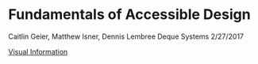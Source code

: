 # Fundamentals of Accessible Design
Caitlin Geier, Matthew Isner, Dennis Lembree
Deque Systems
2/27/2017

[Visual Information](fundamentals_visual_info.md)
